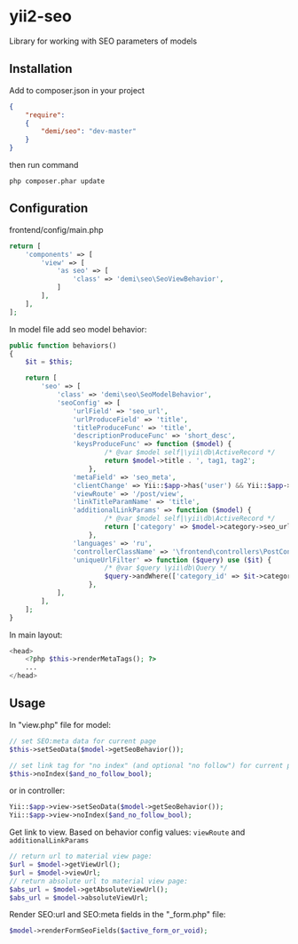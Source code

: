 yii2-seo
========
Library for working with SEO parameters of models

Installation
------------
Add to composer.json in your project
```json
{
	"require":
	{
  		"demi/seo": "dev-master"
	}
}
```
then run command
```code
php composer.phar update
```
Configuration
-------------
frontend/config/main.php
```php
return [
    'components' => [
        'view' => [
            'as seo' => [
                'class' => 'demi\seo\SeoViewBehavior',
            ]
        ],
    ],
];
```

In model file add seo model behavior:
```php
public function behaviors()
{
    $it = $this;

    return [
        'seo' => [
            'class' => 'demi\seo\SeoModelBehavior',
            'seoConfig' => [
                'urlField' => 'seo_url',
                'urlProduceField' => 'title',
                'titleProduceFunc' => 'title',
                'descriptionProduceFunc' => 'short_desc',
                'keysProduceFunc' => function ($model) {
                        /* @var $model self|\yii\db\ActiveRecord */
                        return $model->title . ', tag1, tag2';
                    },
                'metaField' => 'seo_meta',
                'clientChange' => Yii::$app->has('user') && Yii::$app->user->can(User::ROLE_ADMIN),
                'viewRoute' => '/post/view',
                'linkTitleParamName' => 'title',
                'additionalLinkParams' => function ($model) {
                        /* @var $model self|\yii\db\ActiveRecord */
                        return ['category' => $model->category->seo_url];
                    },
                'languages' => 'ru',
                'controllerClassName' => '\frontend\controllers\PostController',
                'uniqueUrlFilter' => function ($query) use ($it) {
                        /* @var $query \yii\db\Query */
                        $query->andWhere(['category_id' => $it->category_id]);
                    },
            ],
        ],
    ];
}
```

In main layout:
```php
<head>
    <?php $this->renderMetaTags(); ?>
    ...
</head>
```

Usage
-----
In "view.php" file for model:
```php
// set SEO:meta data for current page
$this->setSeoData($model->getSeoBehavior());

// set link tag for "no index" (and optional "no follow") for current page
$this->noIndex($and_no_follow_bool);
```
or in controller:
```php
Yii::$app->view->setSeoData($model->getSeoBehavior());
Yii::$app->view->noIndex($and_no_follow_bool);
```

Get link to view. Based on behavior config values: `viewRoute` and `additionalLinkParams`
```php
// return url to material view page:
$url = $model->getViewUrl();
$url = $model->viewUrl;
// return absolute url to material view page:
$abs_url = $model->getAbsoluteViewUrl();
$abs_url = $model->absoluteViewUrl;
```

Render SEO:url and SEO:meta fields in the "_form.php" file:
```php
$model->renderFormSeoFields($active_form_or_void);
```